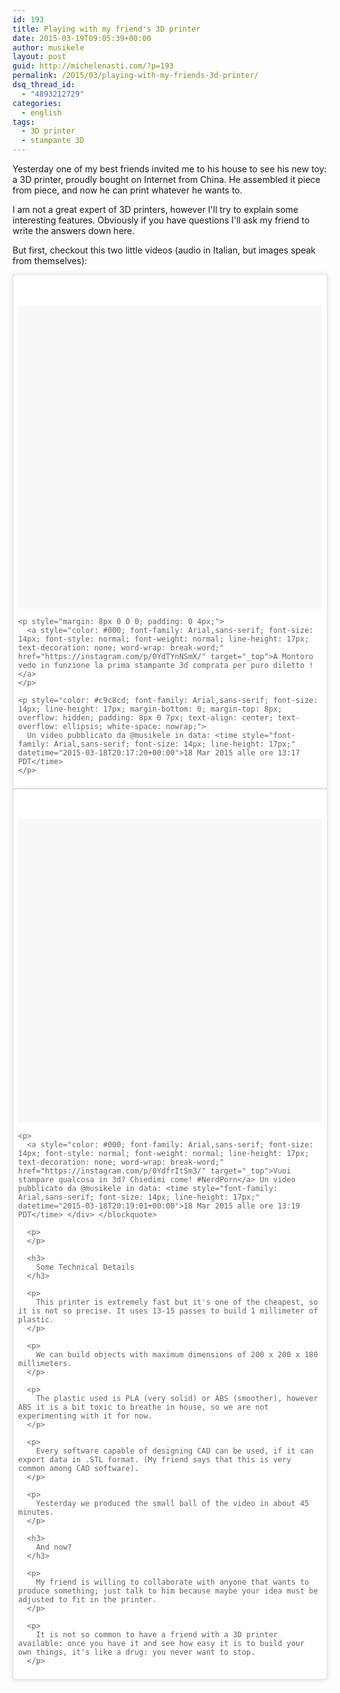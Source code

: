 ```yaml
---
id: 193
title: Playing with my friend's 3D printer
date: 2015-03-19T09:05:39+00:00
author: musikele
layout: post
guid: http://michelenasti.com/?p=193
permalink: /2015/03/playing-with-my-friends-3d-printer/
dsq_thread_id:
  - "4893212729"
categories:
  - english
tags:
  - 3D printer
  - stampante 3D
---
```

Yesterday one of my best friends invited me to his house to see his new toy: a 3D printer, proudly bought on Internet from China. He assembled it piece from piece, and now he can print whatever he wants to.

I am not a great expert of 3D printers, however I'll try to explain some interesting features. Obviously if you have questions I'll ask my friend to write the answers down here.

But first, checkout this two little videos (audio in Italian, but images speak from themselves):

<blockquote class="instagram-media" style="background: #FFF; border: 0; border-radius: 3px; box-shadow: 0 0 1px 0 rgba(0,0,0,0.5),0 1px 10px 0 rgba(0,0,0,0.15); margin: 1px; max-width: 658px; padding: 0; width: calc(100% - 2px);" data-instgrm-captioned="" data-instgrm-version="4">
  <div style="padding: 8px;">
    <div style="background: #F8F8F8; line-height: 0; margin-top: 40px; padding: 50% 0; text-align: center; width: 100%;">
    </div>
    
    <p style="margin: 8px 0 0 0; padding: 0 4px;">
      <a style="color: #000; font-family: Arial,sans-serif; font-size: 14px; font-style: normal; font-weight: normal; line-height: 17px; text-decoration: none; word-wrap: break-word;" href="https://instagram.com/p/0YdTYnNSmX/" target="_top">A Montoro vedo in funzione la prima stampante 3d comprata per puro diletto !</a>
    </p>
    
    <p style="color: #c9c8cd; font-family: Arial,sans-serif; font-size: 14px; line-height: 17px; margin-bottom: 0; margin-top: 8px; overflow: hidden; padding: 8px 0 7px; text-align: center; text-overflow: ellipsis; white-space: nowrap;">
      Un video pubblicato da @musikele in data: <time style="font-family: Arial,sans-serif; font-size: 14px; line-height: 17px;" datetime="2015-03-18T20:17:20+00:00">18 Mar 2015 alle ore 13:17 PDT</time>
    </p>
  </div>
</blockquote>



<blockquote class="instagram-media" style="background: #FFF; border: 0; border-radius: 3px; box-shadow: 0 0 1px 0 rgba(0,0,0,0.5),0 1px 10px 0 rgba(0,0,0,0.15); margin: 1px; max-width: 658px; padding: 0; width: calc(100% - 2px);" data-instgrm-captioned="" data-instgrm-version="4">
  <div style="padding: 8px;">
    <div style="background: #F8F8F8; line-height: 0; margin-top: 40px; padding: 50% 0; text-align: center; width: 100%;">
    </div>
    
    <p>
      <a style="color: #000; font-family: Arial,sans-serif; font-size: 14px; font-style: normal; font-weight: normal; line-height: 17px; text-decoration: none; word-wrap: break-word;" href="https://instagram.com/p/0YdfrItSm3/" target="_top">Vuoi stampare qualcosa in 3d? Chiedimi come! #NerdPorn</a> Un video pubblicato da @musikele in data: <time style="font-family: Arial,sans-serif; font-size: 14px; line-height: 17px;" datetime="2015-03-18T20:19:01+00:00">18 Mar 2015 alle ore 13:19 PDT</time> </div> </blockquote> 
      
      <p>
      </p>
      
      <h3>
        Some Technical Details
      </h3>
      
      <p>
        This printer is extremely fast but it's one of the cheapest, so it is not so precise. It uses 13-15 passes to build 1 millimeter of plastic.
      </p>
      
      <p>
        We can build objects with maximum dimensions of 200 x 200 x 180 millimeters.
      </p>
      
      <p>
        The plastic used is PLA (very solid) or ABS (smoother), however ABS it is a bit toxic to breathe in house, so we are not experimenting with it for now.
      </p>
      
      <p>
        Every software capable of designing CAD can be used, if it can export data in .STL format. (My friend says that this is very common among CAD software).
      </p>
      
      <p>
        Yesterday we produced the small ball of the video in about 45 minutes.
      </p>
      
      <h3>
        And now?
      </h3>
      
      <p>
        My friend is willing to collaborate with anyone that wants to produce something; just talk to him because maybe your idea must be adjusted to fit in the printer.
      </p>
      
      <p>
        It is not so common to have a friend with a 3D printer available: once you have it and see how easy it is to build your own things, it's like a drug: you never want to stop.
      </p>